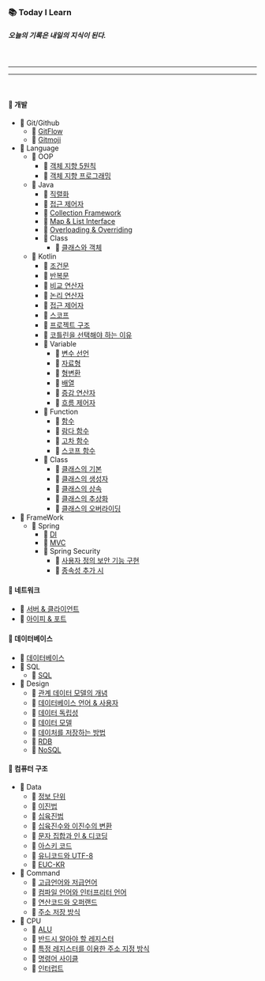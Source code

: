 ### 📚 Today I Learn

##### 오늘의 기록은 내일의 지식이 된다.

<br>

---
---

<br>

#### 💾 개발
  - 📂 Git/Github
    - 🔗 [GitFlow](https://github.com/ani2689/TIL/blob/main/개발/Git/Github/GitFlow.md)
    - 🔗 [Gitmoji](https://github.com/ani2689/TIL/blob/main/개발/Git/Github/Gitmoji.md)
  - 📂 Language
    - 📂 OOP
      - 🔗 [객체 지향 5원칙]()
      - 🔗 [객체 지향 프로그래밍]()
    - 📂 Java
      - 🔗 [직렬화](https://github.com/ani2689/TIL/blob/main/개발/Language/Java/직렬화.md)
      - 🔗 [접근 제어자](https://github.com/ani2689/TIL/blob/main/개발/Language/Java/접근%20제어자.md)
      - 🔗 [Collection Framework](https://github.com/ani2689/TIL/blob/main/개발/Language/Java/Collection%20Framework.md)
      - 🔗 [Map & List Interface](https://github.com/ani2689/TIL/blob/main/개발/Language/Java/Map%20&%20List%20Interface.md)
      - 🔗 [Overloading & Overriding](https://github.com/ani2689/TIL/blob/main/개발/Language/Java/Overloading%20&%20Overriding)
      - 📂 Class
        - 🔗 [클래스와 객체](https://github.com/ani2689/TIL/blob/main/개발/Language/Java/Class/클래스와%20객체.md)
    - 📂 Kotlin
      - 🔗 [조건문](https://github.com/ani2689/TIL/blob/main/개발/Language/Kotlin/조건문.md)
      - 🔗 [반복문](https://github.com/ani2689/TIL/blob/main/개발/Language/Kotlin/반복문.md)
      - 🔗 [비교 연산자](https://github.com/ani2689/TIL/blob/main/개발/Language/Kotlin/비교%20연산자.md)
      - 🔗 [논리 연산자](https://github.com/ani2689/TIL/blob/main/개발/Language/Kotlin/논리%20연산자.md)
      - 🔗 [접근 제어자](https://github.com/ani2689/TIL/blob/main/개발/Language/Kotlin/접근%20제어자.md)
      - 🔗 [스코프](https://github.com/ani2689/TIL/blob/main/개발/Language/Kotlin/스코프.md)
      - 🔗 [프로젝트 구조](https://github.com/ani2689/TIL/blob/main/개발/Language/Kotlin/프로젝트%20구조.md)
      - 🔗 [코틀린을 선택해야 하는 이유](https://github.com/ani2689/TIL/blob/main/개발/Language/Kotlin/코틀린을%20선택해야%20하는%20이유.md) 
      - 📂 Variable
        - 🔗 [변수 선언](https://github.com/ani2689/TIL/blob/main/개발/Language/Kotlin/Variable/변수%20선언.md)
        - 🔗 [자료형](https://github.com/ani2689/TIL/blob/main/개발/Language/Kotlin/Variable/자료형.md)
        - 🔗 [형변환](https://github.com/ani2689/TIL/blob/main/개발/Language/Kotlin/Variable/형변환.md)
        - 🔗 [배열](https://github.com/ani2689/TIL/blob/main/개발/Language/Kotlin/Variable/배열.md)
        - 🔗 [증감 연산자](https://github.com/ani2689/TIL/blob/main/개발/Language/Kotlin/Variable/증감%20연산자.md)
        - 🔗 [흐름 제어자](https://github.com/ani2689/TIL/blob/main/개발/Language/Kotlin/Variable/흐름%20제어자.md)
      - 📂 Function
        - 🔗 [함수](https://github.com/ani2689/TIL/blob/main/개발/Language/Kotlin/Function/함수.md)
        - 🔗 [람다 함수](https://github.com/ani2689/TIL/blob/main/개발/Language/Kotlin/Function/람다%20함수.md)
        - 🔗 [고차 함수](https://github.com/ani2689/TIL/blob/main/개발/Language/Kotlin/Function/고차%20함수.md)
        - 🔗 [스코프 함수](https://github.com/ani2689/TIL/blob/main/개발/Language/Kotlin/Function/스코프%20함수.md)
      - 📂 Class
        - 🔗 [클래스의 기본](https://github.com/ani2689/TIL/blob/main/개발/Language/Kotlin/Class/클래스의%20기본.md)
        - 🔗 [클래스의 생성자](https://github.com/ani2689/TIL/blob/main/개발/Language/Kotlin/Class/클래스의%20생성자.md)
        - 🔗 [클래스의 상속](https://github.com/ani2689/TIL/blob/main/개발/Language/Kotlin/Class/클래스의%20상속.md)
        - 🔗 [클래스의 추상화](https://github.com/ani2689/TIL/blob/main/개발/Language/Kotlin/Class/클래스의%20추상화.md)
        - 🔗 [클래스의 오버라이딩](https://github.com/ani2689/TIL/blob/main/개발/Language/Kotlin/Class/클래스의%20오버라이딩.md)
  - 📂 FrameWork
    - 📂 Spring
      - 🔗 [DI](https://github.com/ani2689/TIL/blob/main/개발/Framework/Spring/DI.md)
      - 🔗 [MVC](https://github.com/ani2689/TIL/blob/main/개발/Framework/Spring/MVC.md)
      - 📂 Spring Security
        - 🔗 [사용자 정의 보안 기능 구현](https://github.com/ani2689/TIL/blob/main/개발/Framework/Spring/spring%20security/사용자%20정의%20보안%20기능%20구현.md)
        - 🔗 [종속성 추가 시](https://github.com/ani2689/TIL/blob/main/개발/Framework/Spring/spring%20security/종속성%20추가%20시.md)

#### 💾 네트워크
  - 🔗 [서버 & 클라이언트](https://github.com/ani2689/TIL/blob/main/네트워크/서버%20&%20클라이언트.md)
  - 🔗 [아이피 & 포트](https://github.com/ani2689/TIL/blob/main/네트워크/아이피%20&%20포트.md)


#### 💾 데이터베이스
  - 🔗 [데이터베이스](https://github.com/ani2689/TIL/blob/main/데이터베이스/데이터베이스.md)
  - 📂 SQL
    - 🔗 [SQL](https://github.com/ani2689/TIL/blob/main/데이터베이스/SQL/SQL.md)
  - 📂 Design
    - 🔗 [관계 데이터 모델의 개념](https://github.com/ani2689/TIL/blob/main/데이터베이스/Design/관계%20데이터%20모델의%20개념.md)
    - 🔗 [데이터베이스 언어 & 사용자](https://github.com/ani2689/TIL/blob/main/데이터베이스/Design/데이터베이스%20언어,%20사용자.md)
    - 🔗 [데이터 독립성](https://github.com/ani2689/TIL/blob/main/데이터베이스/Design/데이터%20독립성.md)
    - 🔗 [데이터 모델](https://github.com/ani2689/TIL/blob/main/데이터베이스/Design/데이터%20모델.md)
    - 🔗 [데이처를 저장하는 방법](https://github.com/ani2689/TIL/blob/main/데이터베이스/Design/데이터를%20저장하는%20방법.md)
    - 🔗 [RDB](https://github.com/ani2689/TIL/blob/main/데이터베이스/Design/RDB.md)
    - 🔗 [NoSQL](https://github.com/ani2689/TIL/blob/main/데이터베이스/Design/NoSQL.md)

#### 💾 컴퓨터 구조
  - 📂 Data
    - 🔗 [정보 단위](https://github.com/ani2689/TIL/blob/main/컴퓨터%20구조/Data/정보%20단위.md)
    - 🔗 [이진법](https://github.com/ani2689/TIL/blob/main/컴퓨터%20구조/Data/이진법.md)
    - 🔗 [십육진법](https://github.com/ani2689/TIL/blob/main/컴퓨터%20구조/Data/십육진법.md)
    - 🔗 [십육진수와 이진수의 변환](https://github.com/ani2689/TIL/blob/main/컴퓨터%20구조/Data/십육진수와%20이진수의%20변환.md)
    - 🔗 [문자 집합과 인 & 디코딩](https://github.com/ani2689/TIL/blob/main/컴퓨터%20구조/Data/%문자%20집합과%20인%20&%20디코딩.md)
    - 🔗 [아스키 코드](https://github.com/ani2689/TIL/blob/main/컴퓨터%20구조/Data/아스키%20코드.md)
    - 🔗 [유니코드와 UTF-8](https://github.com/ani2689/TIL/blob/main/컴퓨터%20구조/Data/유니코드와%20UFT-8.md)
    - 🔗 [EUC-KR](https://github.com/ani2689/TIL/blob/main/컴퓨터%20구조/Data/EUC-KR.md)
  - 📂 Command
    - 🔗 [고급언어와 저급언어](https://github.com/ani2689/TIL/blob/main/컴퓨터%20구조/Command/고급%언어와%20저급언어.md)
    - 🔗 [컴파일 언어와 인터프리터 언어](https://github.com/ani2689/TIL/blob/main/컴퓨터%20구조/Command/컴파일%20언어와%20인터프리터%20언어.md)
    - 🔗 [연산코드와 오퍼랜드](https://github.com/ani2689/TIL/blob/main/컴퓨터%20구조/Command/연산코드와%20오퍼랜드.md)
    - 🔗 [주소 저장 방식](https://github.com/ani2689/TIL/blob/main/컴퓨터%20구조/Command/주소%20저장%20방식.md)
  - 📂 CPU
    - 🔗 [ALU](https://github.com/ani2689/TIL/blob/main/컴퓨터%20구조/CPU/.md)
    - 🔗 [반드시 알아야 할 레지스터](https://github.com/ani2689/TIL/blob/main/컴퓨터%20구조/CPU/반드시%20알아야%20할%20레지스터.md)
    - 🔗 [특정 레지스터를 이용한 주소 지정 방식](https://github.com/ani2689/TIL/blob/main/컴퓨터%20구조/CPU/특정%20레지스터를%20이용한%20주소%20지정%20방식.md)
    - 🔗 [명령어 사이클](https://github.com/ani2689/TIL/blob/main/컴퓨터%20구조/CPU/명령어%20사이클.md)
    - 🔗 [인터럽트](https://github.com/ani2689/TIL/blob/main/컴퓨터%20구조/CPU/인터럽트.md)
